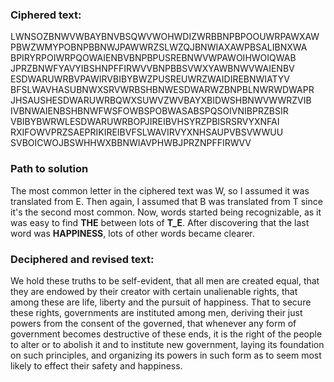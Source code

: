 ### Ciphered text:
LWNSOZBNWVWBAYBNVBSQWVWOHWDIZWRBBNPBPOOUWRPAWXAW
PBWZWMYPOBNPBBNWJPAWWRZSLWZQJBNWIAXAWPBSALIBNXWA
BPIRYRPOIWRPQOWAIENBVBNPBPUSREBNWVWPAWOIHWOIQWAB
JPRZBNWFYAVYIBSHNPFFIRWVVBNPBBSVWXYAWBNWVWAIENBV
ESDWARUWRBVPAWIRVBIBYBWZPUSREUWRZWAIDIREBNWIATYV
BFSLWAVHASUBNWXSRVWRBSHBNWESDWARWZBNPBLNWRWDWAPR
JHSAUSHESDWARUWRBQWXSUWVZWVBAYXBIDWSHBNWVWWRZVIB
IVBNWAIENBSHBNWFWSFOWBSPOBWASABSPQSOIVNIBPRZBSIR
VBIBYBWRWLESDWARUWRBOPJIREIBVHSYRZPBISRSRVYXNFAI
RXIFOWVPRZSAEPRIKIREIBVFSLWAVIRVYXNHSAUPVBSVWWUU
SVBOICWOJBSWHHWXBBNWIAVPHWBJPRZNPFFIRWVV

### Path to solution
The most common letter in the ciphered text was W, so I assumed it was
translated from E. Then again, I assumed that B was translated from T since
it's the second most common. Now, words started being recognizable, as it was
easy to find **THE** between lots of **T_E**. After discovering that the last
word was **HAPPINESS**, lots of other words became clearer.

### Deciphered and revised text:
We hold these truths to be self-evident, that all men are created equal, that
they are endowed by their creator with certain unalienable rights, that among
these are life, liberty and the pursuit of happiness. That to secure these
rights, governments are instituted among men, deriving their just powers from
the consent of the governed, that whenever any form of government becomes
destructive of these ends, it is the right of the people to alter or to
abolish it and to institute new government, laying its foundation on such
principles, and organizing its powers in such form as to seem most likely to
effect their safety and happiness.

